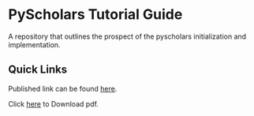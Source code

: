 # PyScholars Tutorial Guide

A repository that outlines the prospect of the pyscholars initialization and implementation.


## Quick Links
Published link can be found [here](https://pythonghana.github.io/pyscholars/ "
 Demo").

Click [here](https://github.com/pythonghana/pyscholars/raw/master/book.pdf "
 Demo") to Download pdf.
